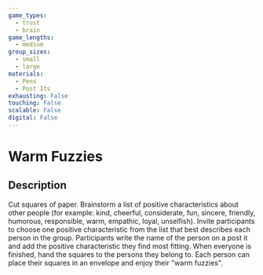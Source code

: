 ```yaml
---
game_types:
  - trust
  - brain
game_lengths:
  - medium
group_sizes:
  - small
  - large
materials:
  - Pens
  - Post Its
exhausting: False
touching: False
scalable: False
digital: False
---
```

# Warm Fuzzies

## Description
Cut squares of paper. Brainstorm a list of positive characteristics about other people (for example: kind, cheerful, considerate, fun, sincere, friendly, humorous, responsible, warm, empathic, loyal, unselfish). Invite participants to choose one positive characteristic from the list that best describes each person in the group. Participants write the name of the person on a post it and add the positive characteristic they find most fitting. When everyone is finished, hand the squares to the persons they belong to. Each person can place their squares in an envelope and enjoy their \"warm fuzzies\".
